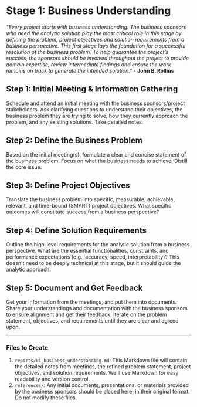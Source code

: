 # Stage 1: Business Understanding
_"Every project starts with business understanding. The business sponsors who need the analytic solution play the most critical role in this stage by defining the problem, project objectives and solution requirements from a business perspective. This first stage lays the foundation for a successful resolution of the business problem. To help guarantee the project’s success, the sponsors should be involved throughout the project to provide domain expertise, review intermediate findings and ensure the work remains on track to generate the intended solution."_ - **John B. Rollins**

## Step 1: Initial Meeting & Information Gathering
Schedule and attend an initial meeting with the business sponsors/project stakeholders. Ask clarifying questions to understand their objectives, the business problem they are trying to solve, how they currently approach the problem, and any existing solutions. Take detailed notes.

## Step 2: Define the Business Problem
Based on the initial meeting(s), formulate a clear and concise statement of the business problem. Focus on what the business needs to achieve. Distill the core issue.

## Step 3: Define Project Objectives
Translate the business problem into specific, measurable, achievable, relevant, and time-bound (SMART) project objectives. What specific outcomes will constitute success from a business perspective?

## Step 4: Define Solution Requirements
Outline the high-level requirements for the analytic solution from a business perspective. What are the essential functionalities, constraints, and performance expectations (e.g., accuracy, speed, interpretability)? This doesn't need to be deeply technical at this stage, but it should guide the analytic approach.

## Step 5: Document and Get Feedback
Get your information from the meetings, and put them into documents. Share your understandings and documentation with the business sponsors to ensure alignment and get their feedback. Iterate on the problem statement, objectives, and requirements until they are clear and agreed upon.

--- 

### Files to Create
1. `reports/01_business_understanding.md`: This Markdown file will contain the detailed notes from meetings, the refined problem statement, project objectives, and solution requirements. We'll use Markdown for easy readability and version control.
2. `references/`: Any initial documents, presentations, or materials provided by the business sponsors should be placed here, in their original format. Do not modify these files.